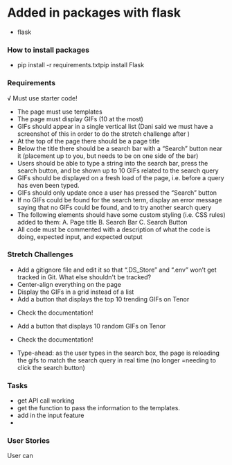 # Added in packages with flask
- flask

### How to install packages
- pip install -r requirements.txtpip install Flask

### Requirements
√ Must use starter code! 
- The page must use templates
- The page must display GIFs (10 at the most)
- GIFs should appear in a single vertical list (Dani said we must have a screenshot of this in order to do the stretch challenge after )
- At the top of the page there should be a page title
- Below the title there should be a search bar with a “Search” button near it (placement up to you, but needs to be on one side of the bar)
- Users should be able to type a string into the search bar, press the search button, and be shown up to 10 GIFs related to the search query
- GIFs should be displayed on a fresh load of the page, i.e. before a query has even been typed.
- GIFs should only update once a user has pressed the “Search” button
- If no GIFs could be found for the search term, display an error message saying that no GIFs could be found, and to try another search query
- The following elements should have some custom styling (i.e. CSS rules) added to them:
    A. Page title
    B. Search Bar
    C. Search Button
- All code must be commented with a description of what the code is doing, expected input, and expected output


### Stretch Challenges
- Add a gitignore file and edit it so that “.DS_Store” and “.env” won’t get tracked in Git. What else shouldn't be tracked?
- Center-align everything on the page
- Display the GIFs in a grid instead of a list
- Add a button that displays the top 10 trending GIFs on Tenor
* Check the documentation!
- Add a button that displays 10 random GIFs on Tenor
* Check the documentation!
- Type-ahead: as the user types in the search box, the page is reloading the gifs to match the search query in real time (no longer =needing to click the search button)

### Tasks
* get API call working
* get the function to pass the information to the templates.
* add in the input feature
* 

### User Stories
User can 